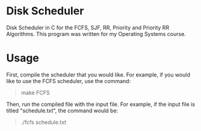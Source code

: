 # Disk Scheduler
Disk Scheduler in C for the FCFS, SJF, RR, Priority and Priority RR Algorithms. This program was written for my Operating Systems course.

# Usage
First, compile the scheduler that you would like. For example, if you would like to use the FCFS scheduler, use the command: 
> make FCFS 

Then, run the compiled file with the input file. For example, if the input file is titled "schedule.txt", the command would be:
> ./fcfs schedule.txt
